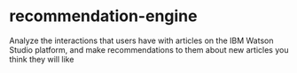 # recommendation-engine
Analyze the interactions that users have with articles on the IBM Watson Studio platform, and make recommendations to them about new articles you think they will like
